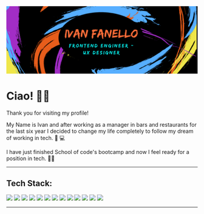 
<img src="images/design2.png">


# Ciao! 👋🖖


Thank you for visiting my profile!

My Name is Ivan and after working as a manager in bars and restaurants for the last six year I decided to change my life completely to follow my dream of working in tech. 🔌 💻


I have just finished School of code's bootcamp and now I feel ready for a position in tech. 👨‍💻


----------------------
## Tech Stack:


![](https://img.shields.io/badge/Frontend-React-blue) ![](https://img.shields.io/badge/Frontend-Javascript-blue) ![](https://img.shields.io/badge/Frontend-CSS-blue) ![](https://img.shields.io/badge/Frontend-HTML-blue) ![](https://img.shields.io/badge/Beckend-NodeJs-green) ![](https://img.shields.io/badge/Beckend-postgreSQL-green) ![](https://img.shields.io/badge/Testing-Jest-yellow) ![](https://img.shields.io/badge/Testing-Cypress-yellow) ![](https://img.shields.io/badge/Design-Figma-blueviolet) ![](https://img.shields.io/badge/Design-Canva-blueviolet) ![](https://img.shields.io/badge/Design-Miro-blueviolet) ![](https://img.shields.io/badge/Deployment-Netlify-orange) ![](https://img.shields.io/badge/Deployment-Heroku-orange) 


------------------------